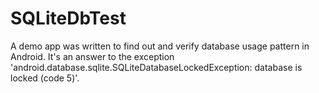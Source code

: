 SQLiteDbTest
===========

A demo app was written to find out and verify database usage pattern in Android. It's an answer to the exception 'android.database.sqlite.SQLiteDatabaseLockedException: database is locked (code 5)'.
